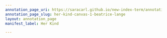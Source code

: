 ```yaml
---
annotation_page_uri: https://saracarl.github.io/new-index-term/annotations/her-kind-canvas-1-beatrice-lange.json
annotation_page_slug: her-kind-canvas-1-beatrice-lange
layout: annotation_page
manifest_label: Her Kind

---
```

